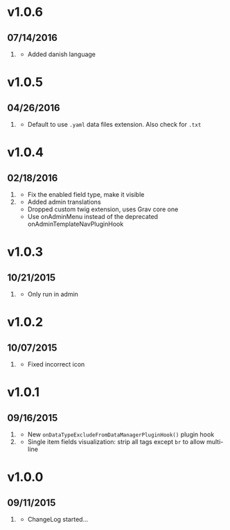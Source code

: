 # v1.0.6
## 07/14/2016

1. [](#improved)
	* Added danish language

# v1.0.5
## 04/26/2016

1. [](#bugfix)
	* Default to use `.yaml` data files extension. Also check for `.txt`

# v1.0.4
## 02/18/2016

1. [](#bugfix)
	* Fix the enabled field type, make it visible
1. [](#improved)
	* Added admin translations
	* Dropped custom twig extension, uses Grav core one
    * Use onAdminMenu instead of the deprecated onAdminTemplateNavPluginHook

# v1.0.3
## 10/21/2015

1. [](#bugfix)
	* Only run in admin

# v1.0.2
## 10/07/2015

1. [](#bugfix)
	* Fixed incorrect icon

# v1.0.1
## 09/16/2015

1. [](#new)
    * New `onDataTypeExcludeFromDataManagerPluginHook()` plugin hook
1. [](#bugfix)
	* Single item fields visualization: strip all tags except `br` to allow multi-line

# v1.0.0
## 09/11/2015

1. [](#new)
    * ChangeLog started...
